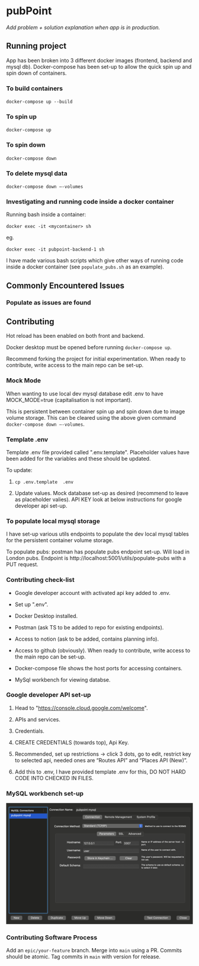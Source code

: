 



# pubPoint

*Add problem + solution explanation when app is in production.*

## Running project
App has been broken into 3 different docker images (frontend, backend and mysql db). Docker-compose has been set-up to allow the quick spin up and spin down of containers.

### To build containers
`docker-compose up --build`

### To spin up
`docker-compose up`

### To spin down
`docker-compose down`

### To delete mysql data
`docker-compose down —-volumes`

### Investigating and running code inside a docker container

Running bash inside a container:

`docker exec -it <mycontainer> sh`

eg.

`docker exec -it pubpoint-backend-1 sh`

I have made various bash scripts which give other ways of running code inside a docker container (see `populate_pubs.sh` as an example).

###

## Commonly Encountered Issues

### Populate as issues are found

## Contributing
Hot reload has been enabled on both front and backend.

Docker desktop must be opened before running `docker-compose up`.

Recommend forking the project for initial experimentation. When ready to contribute, write access to the main repo can be set-up.

### Mock Mode

When wanting to use local dev mysql database edit .env to have MOCK_MODE=true (capitalisation is not important).

This is persistent between container spin up and spin down due to image volume storage. This can be cleared using the above given command `docker-compose down —-volumes`.


### Template .env

Template .env file provided called ".env.template". Placeholder values have been added for the variables and these should be updated.

To update:

1. `cp .env.template  .env`

1. Update values. Mock database set-up as desired (recommend to leave as placeholder valies). API KEY look at below instructions for google developer api set-up. 

### To populate local mysql storage

I have set-up various utils endpoints to populate the dev local mysql tables for the persistent container volume storage.

To populate pubs: postman has populate pubs endpoint set-up. Will load in London pubs. Endpoint is http://localhost:5001/utils/populate-pubs with a PUT request.

### Contributing check-list

* Google developer account with activated api key added to .env.

* Set up ".env".

* Docker Desktop installed.

* Postman (ask TS to be added to repo for existing endpoints).

* Access to notion (ask to be added, contains planning info).

* Access to github (obviously). When ready to contribute, write access to the main repo can be set-up.

* Docker-compose file shows the host ports for accessing containers.

* MySql workbench for viewing databse.

### Google developer API set-up
1. Head to "https://console.cloud.google.com/welcome".

1. APIs and services.

1. Credentials.

1. CREATE CREDENTIALS (towards top), Api Key.

1.   Recommended, set up restrictions → click 3 dots, go to edit, restrict key to selected api, needed ones are “Routes API” and “Places API (New)”. 

1. Add this to .env, I have provided template .env for this, DO NOT HARD CODE INTO CHECKED IN FILES.

### MySQL workbench set-up

![MySQL Workbench set-up](./readme_images/MySQL_Workbench.png)

### Contributing Software Process

Add an `epic/your-feature` branch. Merge into `main` using a PR. Commits should be atomic. Tag commits in `main` with version for release.





